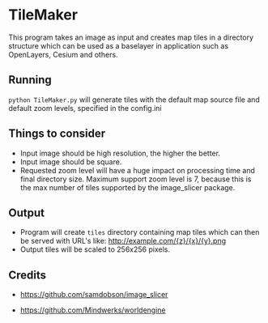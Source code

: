 # TileMaker

This program takes an image as input and creates map tiles in a directory structure which can be used as a baselayer in application such as OpenLayers, Cesium and others.

## Running
`python TileMaker.py` will generate tiles with the default map source file and default zoom levels, specified in the config.ini

## Things to consider
* Input image should be high resolution, the higher the better.
* Input image should be square.
* Requested zoom level will have a huge impact on processing time and final directory size. Maximum support zoom level is 7, because this is the max number of tiles supported by the image_slicer package.

## Output
* Program will create `tiles` directory containing map tiles which can then be served with URL's like: http://example.com/{z}/{x}/{y}.png
* Output tiles will be scaled to 256x256 pixels.

## Credits
* https://github.com/samdobson/image_slicer

* https://github.com/Mindwerks/worldengine